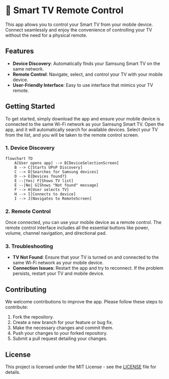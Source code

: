 # 📱 Smart TV Remote Control

This app allows you to control your Smart TV from your mobile device. Connect seamlessly and enjoy the convenience of controlling your TV without the need for a physical remote.

## Features

- **Device Discovery**: Automatically finds your Samsung Smart TV on the same network.
- **Remote Control**: Navigate, select, and control your TV with your mobile device.
- **User-Friendly Interface**: Easy to use interface that mimics your TV remote.

## Getting Started

To get started, simply download the app and ensure your mobile device is connected to the same Wi-Fi network as your Samsung Smart TV. Open the app, and it will automatically search for available devices. Select your TV from the list, and you will be taken to the remote control screen.

### 1. Device Discovery

```mermaid
flowchart TD
    A[User opens app] --> B[DeviceSelectionScreen]
    B --> C[Starts UPnP Discovery]
    C --> D[Searches for Samsung devices]
    D --> E{Devices found?}
    E --|Yes| F[Shows TV list]
    E --|No| G[Shows "Not found" message]
    F --> H[User selects TV]
    H --> I[Connects to device]
    I --> J[Navigates to RemoteScreen]
```

### 2. Remote Control

Once connected, you can use your mobile device as a remote control. The remote control interface includes all the essential buttons like power, volume, channel navigation, and directional pad. 

### 3. Troubleshooting

- **TV Not Found**: Ensure that your TV is turned on and connected to the same Wi-Fi network as your mobile device.
- **Connection Issues**: Restart the app and try to reconnect. If the problem persists, restart your TV and mobile device.

## Contributing

We welcome contributions to improve the app. Please follow these steps to contribute:

1. Fork the repository.
2. Create a new branch for your feature or bug fix.
3. Make the necessary changes and commit them.
4. Push your changes to your forked repository.
5. Submit a pull request detailing your changes.

## License

This project is licensed under the MIT License - see the [LICENSE](LICENSE) file for details.
